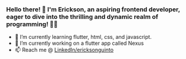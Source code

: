 ### Hello there! 🎉 I'm Erickson, an aspiring frontend developer, eager to dive into the thrilling and dynamic realm of programming! 🚀🌐

- 🌱 I’m currently learning flutter, html, css, and javascript.
- 🔭 I’m currently working on a flutter app called Nexus
- 📫 Reach me @ [LinkedIn/ericksonguinto](https://www.linkedin.com/in/ericksonguinto/)
<!--  [![LinkedIn Badge](https://img.shields.io/badge/LinkedIn-0077B5?style=for-the-badge&logo=linkedin&logoColor=white)](https://www.linkedin.com/in/ericksonguinto/) -->
<!--
**sonyerg/sonyerg** is a ✨ _special_ ✨ repository because its `README.md` (this file) appears on your GitHub profile.

Here are some ideas to get you started:

- 🔭 I’m currently working on ...
- 🌱 I’m currently learning ...
- 👯 I’m looking to collaborate on ...
- 🤔 I’m looking for help with ...
- 💬 Ask me about ...
- 📫 How to reach me: ...
- 😄 Pronouns: ...
- ⚡ Fun fact: ...
-->
